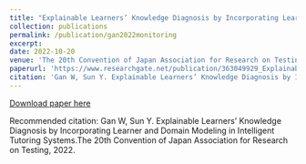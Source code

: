```yaml
---
title: "Explainable Learners’ Knowledge Diagnosis by Incorporating Learner and Domain Modeling in Intelligent Tutoring Systems"
collection: publications
permalink: /publication/gan2022monitoring
excerpt: 
date: 2022-10-20
venue: 'The 20th Convention of Japan Association for Research on Testing, 2022'
paperurl: 'https://www.researchgate.net/publication/363049929_Explainable_Learners'_Knowledge_Diagnosis_by_Incorporating_Learner_and_Domain_Modeling_in_Intelligent_Tutoring_Systems'
citation: 'Gan W, Sun Y. Explainable Learners’ Knowledge Diagnosis by Incorporating Learner and Domain Modeling in Intelligent Tutoring Systems.The 20th Convention of Japan Association for Research on Testing, 2022.'
---
```


[Download paper here](https://www.researchgate.net/publication/363049929_Explainable_Learners'_Knowledge_Diagnosis_by_Incorporating_Learner_and_Domain_Modeling_in_Intelligent_Tutoring_Systems)

Recommended citation: Gan W, Sun Y. Explainable Learners’ Knowledge Diagnosis by Incorporating Learner and Domain Modeling in Intelligent Tutoring Systems.The 20th Convention of Japan Association for Research on Testing, 2022.

